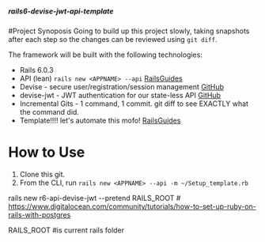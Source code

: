 ##### rails6-devise-jwt-api-template

#Project Synoposis
Going to build up this project slowly, taking snapshots after each step so the changes can be reviewed using `git diff`.

The framework will be built with the following technologies:
  - Rails 6.0.3
  - API (lean) `rails new <APPNAME> --api` [RailsGuides](https://guides.rubyonrails.org/api_app.html)
  - Devise - secure user/registration/session management [GitHub](https://github.com/heartcombo/devise)
  - devise-jwt - JWT authentication for our state-less API [GitHub](https://github.com/waiting-for-dev/devise-jwt)
  - Incremental Gits - 1 command, 1 commit.  git diff to see EXACTLY what the command did.
  - Template!!!! let's automate this mofo! [RailsGuides](https://guides.rubyonrails.org/rails_application_templates.html)

# How to Use
1. Clone this git.
2. From the CLI, run `rails new <APPNAME> --api -m ~/Setup_template.rb`

rails new r6-api-devise-jwt --pretend 
RAILS_ROOT   # https://www.digitalocean.com/community/tutorials/how-to-set-up-ruby-on-rails-with-postgres

RAILS_ROOT #is current rails folder
